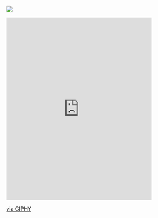 <!--## Hi there 👋-->
![](https://github.com/crissyro/crissyro/blob/main/_.gif)
<!--
**crissyro/crissyro** is a ✨ _special_ ✨ repository because its `README.md` (this file) appears on your GitHub profile.

Here are some ideas to get you started:

- 🔭 I’m currently working on ...
- 🌱 I’m currently learning ...
- 👯 I’m looking to collaborate on ...
- 🤔 I’m looking for help with ...
- 💬 Ask me about ...
- 📫 How to reach me: ...
- 😄 Pronouns: ...
- ⚡ Fun fact: ...
-->

<iframe src="https://giphy.com/embed/mj4ruS6mHkdKEdmwc1" width="384" height="480" style="" frameBorder="0" class="giphy-embed" allowFullScreen></iframe><p><a href="https://giphy.com/gifs/demon-slayer-full-moon-aesthetic-mj4ruS6mHkdKEdmwc1">via GIPHY</a></p>

